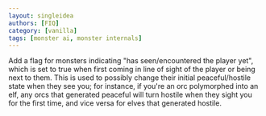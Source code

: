 ```yaml
---
layout: singleidea
authors: [FIQ]
category: [vanilla]
tags: [monster ai, monster internals]
---
```

Add a flag for monsters indicating "has seen/encountered the player yet", which is set to true when first coming in line of sight of the player or being next to them. This is used to possibly change their initial peaceful/hostile state when they see you; for instance, if you're an orc polymorphed into an elf, any orcs that generated peaceful will turn hostile when they sight you for the first time, and vice versa for elves that generated hostile.
